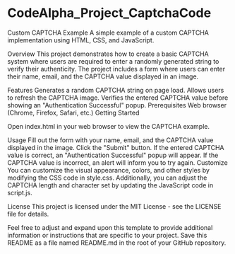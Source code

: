 # CodeAlpha_Project_CaptchaCode
Custom CAPTCHA Example
A simple example of a custom CAPTCHA implementation using HTML, CSS, and JavaScript.

Overview
This project demonstrates how to create a basic CAPTCHA system where users are required to enter a randomly generated string to verify their authenticity. The project includes a form where users can enter their name, email, and the CAPTCHA value displayed in an image.

Features
Generates a random CAPTCHA string on page load.
Allows users to refresh the CAPTCHA image.
Verifies the entered CAPTCHA value before showing an "Authentication Successful" popup.
Prerequisites
Web browser (Chrome, Firefox, Safari, etc.)
Getting Started

Open index.html in your web browser to view the CAPTCHA example.

Usage
Fill out the form with your name, email, and the CAPTCHA value displayed in the image.
Click the "Submit" button.
If the entered CAPTCHA value is correct, an "Authentication Successful" popup will appear.
If the CAPTCHA value is incorrect, an alert will inform you to try again.
Customize
You can customize the visual appearance, colors, and other styles by modifying the CSS code in style.css. Additionally, you can adjust the CAPTCHA length and character set by updating the JavaScript code in script.js.

License
This project is licensed under the MIT License - see the LICENSE file for details.

Feel free to adjust and expand upon this template to provide additional information or instructions that are specific to your project. Save this README as a file named README.md in the root of your GitHub repository.




